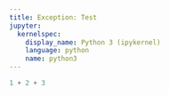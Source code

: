 ```yaml
---
title: Exception: Test
jupyter:
  kernelspec:
    display_name: Python 3 (ipykernel)
    language: python
    name: python3
---
```


```python
1 + 2 + 3
```

